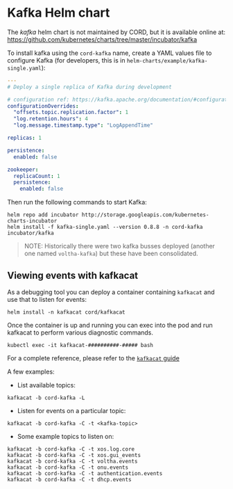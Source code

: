 # Kafka Helm chart

The *kafka* helm chart is not maintained by CORD, but it is available online
at: <https://github.com/kubernetes/charts/tree/master/incubator/kafka>

To install kafka using the `cord-kafka` name, create a YAML values file to
configure Kafka (for developers, this is in
`helm-charts/example/kafka-single.yaml`):

```yaml
---
# Deploy a single replica of Kafka during development

# configuration ref: https://kafka.apache.org/documentation/#configuration
configurationOverrides:
  "offsets.topic.replication.factor": 1
  "log.retention.hours": 4
  "log.message.timestamp.type": "LogAppendTime"

replicas: 1

persistence:
  enabled: false

zookeeper:
  replicaCount: 1
  persistence:
    enabled: false
```

Then run the following commands to start Kafka:

```shell
helm repo add incubator http://storage.googleapis.com/kubernetes-charts-incubator
helm install -f kafka-single.yaml --version 0.8.8 -n cord-kafka incubator/kafka
```

> NOTE: Historically there were two kafka busses deployed (another one named
> `voltha-kafka`) but these have been consolidated.

## Viewing events with kafkacat

As a debugging tool you can deploy a container containing `kafkacat` and use
that to listen for events:

```shell
helm install -n kafkacat cord/kafkacat
```

Once the container is up and running you can exec into the pod and run kafkacat
to perform various diagnostic commands.

```shell
kubectl exec -it kafkacat-##########-##### bash
```

For a complete reference, please refer to the [`kafkacat`
guide](https://github.com/edenhill/kafkacat)

 A few examples:

- List available topics:

```shell
kafkacat -b cord-kafka -L
```

- Listen for events on a particular topic:

```shell
kafkacat -b cord-kafka -C -t <kafka-topic>
```

- Some example topics to listen on:

```shell
kafkacat -b cord-kafka -C -t xos.log.core
kafkacat -b cord-kafka -C -t xos.gui_events
kafkacat -b cord-kafka -C -t voltha.events
kafkacat -b cord-kafka -C -t onu.events
kafkacat -b cord-kafka -C -t authentication.events
kafkacat -b cord-kafka -C -t dhcp.events
```

